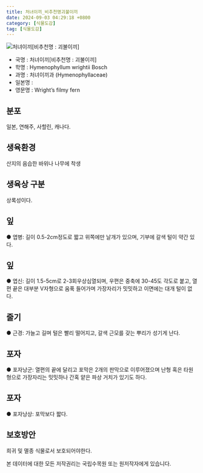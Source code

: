 ```yaml
---
title: 처녀이끼_비추천명괴불이끼
date: 2024-09-03 04:29:18 +0800
category: [식물도감]
tag: [식물도감]
---
```




![처녀이끼[비추천명 : 괴불이끼]](/fileUpload/plants/basic/Hymenophyllaceae/Hymenophyllum/3035/3035_2_th2.jpg)
- 국명 : 처녀이끼[비추천명 : 괴불이끼]
- 학명 : Hymenophyllum wrightii Bosch
- 과명 : 처녀이끼과 (Hymenophyllaceae)
- 일본명 : 
- 영문명 : Wright’s filmy fern


## 분포
일본, 연해주, 사할린, 캐나다.
## 생육환경
산지의 음습한 바위나 나무에 착생
## 생육상 구분
상록성이다.
## 잎
● 엽병: 길이 0.5-2cm정도로 짧고 위쪽에만 날개가 있으며, 기부에 갈색 털이 약간 있다.
## 잎
● 엽신: 길이 1.5-5cm로 2-3회우상심열되며, 우편은 중축에 30-45도 각도로 붙고, 열편 끝은 대부분 V자형으로 움푹 들어가며 가장자리가 밋밋하고 이면에는 대개 털이 없다. 
## 줄기
● 근경: 가늘고 길며 털은 빨리 떨어지고, 갈색 근모를 갖는 뿌리가 성기게 난다.
## 포자
● 포자낭군: 열편의 끝에 달리고 포막은 2개의 판막으로 이루어졌으며 난형 혹은 타원형으로 가장자리는 밋밋하나 간혹 얕은 파상 거치가 있기도 하다.
## 포자
● 포자낭상: 포막보다 짧다.
## 보호방안
희귀 및 멸종 식물로서 보호되어야한다.






본 데이터에 대한 모든 저작권리는 국립수목원 또는 원저작자에게 있습니다.

